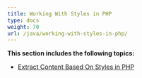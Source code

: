 ```yaml
---
title: Working With Styles in PHP
type: docs
weight: 70
url: /java/working-with-styles-in-php/
---
```


**This section includes the following topics:**

- [Extract Content Based On Styles in PHP](https://docs.aspose.com/words/java/extract-content-based-on-styles-in-php/)
